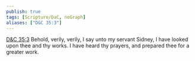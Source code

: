 ```yaml
---
publish: true
tags: [Scripture/DaC, noGraph]
aliases: ["D&C 35:3"]
---
```

[D&C 35:3](https://churchofjesuschrist.org/study/scriptures/dc-testament/dc/35?lang=eng&id=p3#p3) Behold, verily, verily, I say unto my servant Sidney, I have looked upon thee and thy works. I have heard thy prayers, and prepared thee for a greater work.
